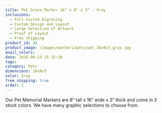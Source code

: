 ```yaml
---
title: Pet Grave Marker 16" x 8" x 3" - Gray
inclusions:
  - Full Custom Engraving
  - Custom Design and Layout
  - Large Selection of Artwork
  - Proof of Layout
  - Free Shipping
product_id: 34
product_image: /images/markers/pets/pet_16x8x3_gray.jpg
avail_colors: 
date: 2016-08-23 15:15:38
tags:
category: Pets
dimensions: 16x8x3
color: Gray
free_shipping: true
order: 1
---
```

Our Pet Memorial Markers are 8” tall x 16” wide x 3” thick and come in 3 stock colors. We have many graphic selections to choose from.